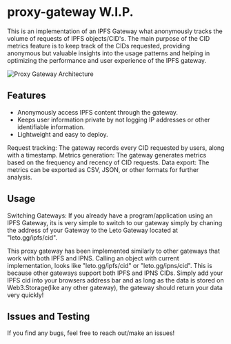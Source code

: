 # proxy-gateway W.I.P.

This is an implementation of an IPFS Gateway what anonymously tracks the volume of requests of IPFS objects/CID's. 
The main purpose of the CID metrics feature is to keep track of the CIDs requested, providing anonymous but valuable insights into the usage patterns and helping in optimizing the performance and user experience of the IPFS gateway.

![Proxy Gateway Architecture](https://user-images.githubusercontent.com/30084404/225565389-d78d75a7-7ee7-44c8-8ece-3793928c0f30.png)




## Features

- Anonymously access IPFS content through the gateway.
- Keeps user information private by not logging IP addresses or other identifiable information.
- Lightweight and easy to deploy.

Request tracking: The gateway records every CID requested by users, along with a timestamp.
Metrics generation: The gateway generates metrics based on the frequency and recency of CID requests.
Data export: The metrics can be exported as CSV, JSON, or other formats for further analysis.

## Usage

Switching Gateways: If you already have a program/application using an IPFS Gateway, its is very simple to switch to our gateway simply by chaning the address of your Gateway to the Leto Gateway located at "leto.gg/ipfs/cid".

This proxy gateway has been implemented similarly to other gateways that work with both IPFS and IPNS. Calling an object with current implementation, looks like "leto.gg/ipfs/cid" or "leto.gg/ipns/cid". This is because other gateways support both IPFS and IPNS CIDs. Simply add your IPFS cid into your browsers address bar and as long as the data is stored on Web3.Storage(like any other gateway), the gateway should return your data very quickly!

## Issues and Testing

If you find any bugs, feel free to reach out/make an issues!
